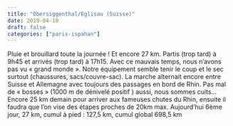 ```yaml
---
title: "Obersiggenthal/Eglisau (Suisse)"
date: 2019-04-10
draft: false
categories: ["paris-ispahan"]
---
```


Pluie et brouillard toute la journée ! Et encore 27 km. Partis (trop tard) à 9h45 et arrivés (trop tard) à 17h15. Avec ce mauvais temps, nous n’avons pas vu « grand monde ». Notre équipement semble tenir le coup et le sec surtout (chaussures, sacs/couvre-sac). La marche alternait encore entre Suisse et Allemagne avec toujours des passages en bord de Rhin. Pas mal de « bosses » (1000 m de dénivelé positif ) aussi, nous sommes cuits… Encore 25 km demain pour arriver aux fameuses chutes du Rhin, ensuite il faudra que l’on vise des étapes proches de 20km max.
Aujourd’hui 6ème jour, 27 km, cumul à pied : 127,5 km, cumul global 698,5 km
